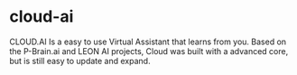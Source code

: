 # cloud-ai

CLOUD.AI Is a easy to use Virtual Assistant that learns from you. 
Based on the P-Brain.ai and LEON AI projects, Cloud was built with a advanced core, but is still easy to update and expand.


